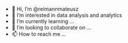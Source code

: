 - 👋 Hi, I’m @reimannmateusz
- 👀 I’m interested in data analysis and analytics
- 🌱 I’m currently learning ...
- 💞️ I’m looking to collaborate on ...
- 📫 How to reach me ...

<!---
reimannmateusz/reimannmateusz is a ✨ special ✨ repository because its `README.md` (this file) appears on your GitHub profile.
You can click the Preview link to take a look at your changes.
--->

